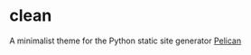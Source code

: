 clean
=====

A minimalist theme for the Python static site generator [Pelican](http://getpelican.com)
